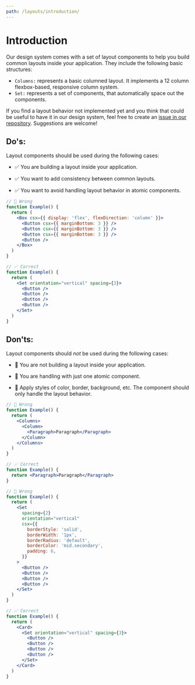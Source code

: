 ```yaml
---
path: /layouts/introduction/
---
```


# Introduction

Our design system comes with a set of layout components to help you build common layouts inside your application. They include the following basic structures:

- `Columns:` represents a basic columned layout. It implements a 12 column flexbox-based, responsive column system.
- `Set:` represents a set of components, that automatically space out the components.

If you find a layout behavior not implemented yet and you think that could be useful to have it in our design system, feel free to create an [issue in our repository](https://github.com/vtex/onda/issues/new/choose). Suggestions are welcome!

## Do's:

Layout components should be used during the following cases:

- ✅ You are building a layout inside your application.

- ✅ You want to add consistency between common layouts.

- ✅ You want to avoid handling layout behavior in atomic components.

```jsx isStatic
// 🚫 Wrong
function Example() {
  return (
    <Box csx={{ display: 'flex', flexDirection: 'column' }}>
      <Button csx={{ marginBottom: 3 }} />
      <Button csx={{ marginBottom: 3 }} />
      <Button csx={{ marginBottom: 3 }} />
      <Button />
    </Box>
  )
}

// ✅ Correct
function Example() {
  return (
    <Set orientation="vertical" spacing={3}>
      <Button />
      <Button />
      <Button />
      <Button />
    </Set>
  )
}
```

## Don'ts:

Layout components should _not_ be used during the following cases:

- 🚫 You are not building a layout inside your application.

- 🚫 You are handling with just one atomic component.

- 🚫 Apply styles of color, border, background, etc. The component should only handle the layout behavior.

```jsx isStatic
// 🚫 Wrong
function Example() {
  return (
    <Columns>
      <Column>
        <Paragraph>Paragraph</Paragraph>
      </Column>
    </Columns>
  )
}

// ✅ Correct
function Example() {
  return <Paragraph>Paragraph</Paragraph>
}
```

```jsx isStatic
// 🚫 Wrong
function Example() {
  return (
    <Set
      spacing={2}
      orientation="vertical"
      csx={{
        borderStyle: 'solid',
        borderWidth: '1px',
        borderRadius: 'default',
        borderColor: 'mid.secondary',
        padding: 6,
      }}
    >
      <Button />
      <Button />
      <Button />
      <Button />
    </Set>
  )
}

// ✅ Correct
function Example() {
  return (
    <Card>
      <Set orientation="vertical" spacing={3}>
        <Button />
        <Button />
        <Button />
        <Button />
      </Set>
    </Card>
  )
}
```
